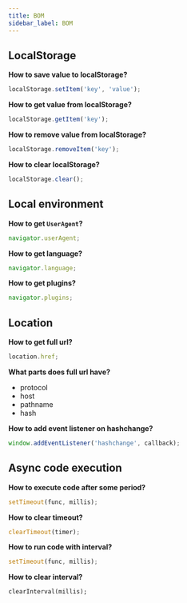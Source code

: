 ```yaml
---
title: BOM
sidebar_label: BOM
---
```


## LocalStorage

**How to save value to localStorage?**

```javascript
localStorage.setItem('key', 'value');
```

**How to get value from localStorage?**

```javascript
localStorage.getItem('key');
```

**How to remove value from localStorage?**

```javascript
localStorage.removeItem('key');
```

**How to clear localStorage?**

```javascript
localStorage.clear();
```

## Local environment

**How to get `UserAgent`?**

```javascript
navigator.userAgent;
```

**How to get language?**

```javascript
navigator.language;
```

**How to get plugins?**

```javascript
navigator.plugins;
```

## Location

**How to get full url?**

```javascript
location.href;
```

**What parts does full url have?**

- protocol
- host
- pathname
- hash

**How to add event listener on hashchange?**

```javascript
window.addEventListener('hashchange', callback);
```

## Async code execution

**How to execute code after some period?**

```javascript
setTimeout(func, millis);
```

**How to clear timeout?**

```javascript
clearTimeout(timer);
```

**How to run code with interval?**

```javascript
setTimeout(func, millis);
```

**How to clear interval?**

```
clearInterval(millis);
```

